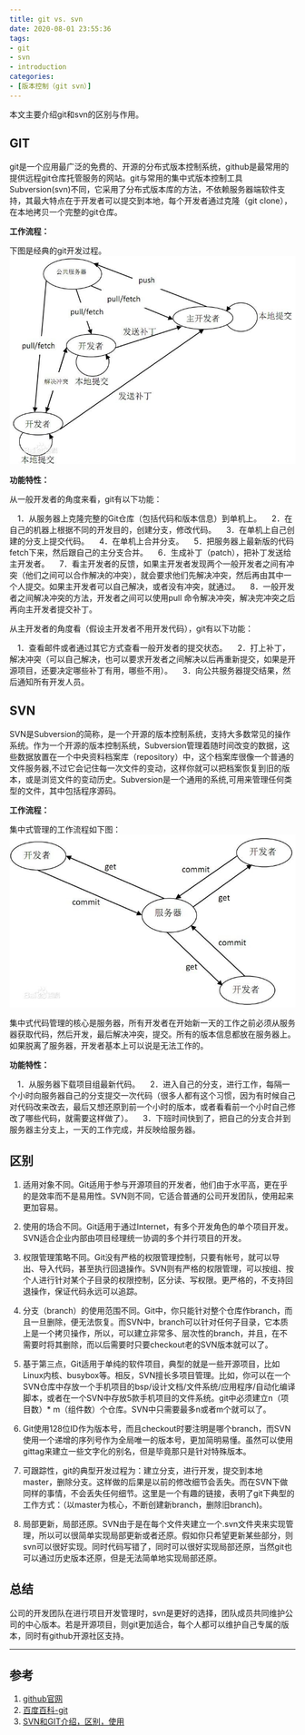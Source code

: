 ```yaml
---
title: git vs. svn
date: 2020-08-01 23:55:36
tags:
- git
- svn
- introduction
categories:
- [版本控制（git svn）]
---
```


本文主要介绍git和svn的区别与作用。

<!-- more -->

## GIT

git是一个应用最广泛的免费的、开源的分布式版本控制系统，github是最常用的提供远程git仓库托管服务的网站。git与常用的集中式版本控制工具Subversion(svn)不同，它采用了分布式版本库的方法，不依赖服务器端软件支持，其最大特点在于开发者可以提交到本地，每个开发者通过克隆（git clone），在本地拷贝一个完整的git仓库。

**工作流程：**

下图是经典的git开发过程。
![git process](git-vs-svn/git_process.jpg)

**功能特性：**

从一般开发者的角度来看，git有以下功能：

　1．从服务器上克隆完整的Git仓库（包括代码和版本信息）到单机上。
　2．在自己的机器上根据不同的开发目的，创建分支，修改代码。
　3．在单机上自己创建的分支上提交代码。
　4．在单机上合并分支。
　5．把服务器上最新版的代码fetch下来，然后跟自己的主分支合并。
　6．生成补丁（patch），把补丁发送给主开发者。
　7．看主开发者的反馈，如果主开发者发现两个一般开发者之间有冲突（他们之间可以合作解决的冲突），就会要求他们先解决冲突，然后再由其中一个人提交。如果主开发者可以自己解决，或者没有冲突，就通过。
　8．一般开发者之间解决冲突的方法，开发者之间可以使用pull 命令解决冲突，解决完冲突之后再向主开发者提交补丁。
  
从主开发者的角度看（假设主开发者不用开发代码），git有以下功能：

　1．查看邮件或者通过其它方式查看一般开发者的提交状态。
　2．打上补丁，解决冲突（可以自己解决，也可以要求开发者之间解决以后再重新提交，如果是开源项目，还要决定哪些补丁有用，哪些不用）。
　3．向公共服务器提交结果，然后通知所有开发人员。 

## SVN

SVN是Subversion的简称，是一个开源的版本控制系统，支持大多数常见的操作系统。作为一个开源的版本控制系统，Subversion管理着随时间改变的数据，这些数据放置在一个中央资料档案库（repository）中，这个档案库很像一个普通的文件服务器,不过它会记住每一次文件的变动，这样你就可以把档案恢复到旧的版本，或是浏览文件的变动历史。Subversion是一个通用的系统,可用来管理任何类型的文件，其中包括程序源码。

**工作流程：**

集中式管理的工作流程如下图：
![svn process](git-vs-svn/svn_process.jpg)

集中式代码管理的核心是服务器，所有开发者在开始新一天的工作之前必须从服务器获取代码，然后开发，最后解决冲突，提交。所有的版本信息都放在服务器上。如果脱离了服务器，开发者基本上可以说是无法工作的。

**功能特性：**

　1．从服务器下载项目组最新代码。
　2．进入自己的分支，进行工作，每隔一个小时向服务器自己的分支提交一次代码（很多人都有这个习惯，因为有时候自己对代码改来改去，最后又想还原到前一个小时的版本，或者看看前一个小时自己修改了哪些代码，就需要这样做了）。
　3．下班时间快到了，把自己的分支合并到服务器主分支上，一天的工作完成，并反映给服务器。

## 区别

1. 适用对象不同。Git适用于参与开源项目的开发者，他们由于水平高，更在乎的是效率而不是易用性。SVN则不同，它适合普通的公司开发团队，使用起来更加容易。

2. 使用的场合不同。Git适用于通过Internet，有多个开发角色的单个项目开发。SVN适合企业内部由项目经理统一协调的多个并行项目的开发。

3. 权限管理策略不同。Git没有严格的权限管理控制，只要有帐号，就可以导出、导入代码，甚至执行回退操作。SVN则有严格的权限管理，可以按组、按个人进行针对某个子目录的权限控制，区分读、写权限。更严格的，不支持回退操作，保证代码永远可以追踪。

4. 分支（branch）的使用范围不同。Git中，你只能针对整个仓库作branch，而且一旦删除，便无法恢复。而SVN中，branch可以针对任何子目录，它本质上是一个拷贝操作，所以，可以建立非常多、层次性的branch，并且，在不需要时将其删除，而以后需要时只要checkout老的SVN版本就可以了。

5. 基于第三点，Git适用于单纯的软件项目，典型的就是一些开源项目，比如Linux内核、busybox等。相反，SVN擅长多项目管理。比如，你可以在一个SVN仓库中存放一个手机项目的bsp/设计文档/文件系统/应用程序/自动化编译脚本，或者在一个SVN中存放5款手机项目的文件系统。git中必须建立n（项目数）* m（组件数）个仓库。SVN中只需要最多n或者m个就可以了。

6. Git使用128位ID作为版本号，而且checkout时要注明是哪个branch，而SVN使用一个递增的序列号作为全局唯一的版本号，更加简明易懂。虽然可以使用gittag来建立一些文字化的别名，但是毕竟那只是针对特殊版本。

7. 可跟踪性，git的典型开发过程为：建立分支，进行开发，提交到本地master，删除分支。这样做的后果是以前的修改细节会丢失。而在SVN下做同样的事情，不会丢失任何细节。这里是一个有趣的链接，表明了git下典型的工作方式：（以master为核心，不断创建新branch，删除旧branch)。

8. 局部更新，局部还原。SVN由于是在每个文件夹建立一个.svn文件夹来实现管理，所以可以很简单实现局部更新或者还原。假如你只希望更新某些部分，则svn可以很好实现。同时代码写错了，同时可以很好实现局部还原，当然git也可以通过历史版本还原，但是无法简单地实现局部还原。

## 总结

公司的开发团队在进行项目开发管理时，svn是更好的选择，团队成员共同维护公司的中心版本。若是开源项目，则git更加适合，每个人都可以维护自己专属的版本，同时有github开源社区支持。

---

## 参考

1. [github官网](https://docs.github.com/en/github)
2. [百度百科-git](https://baike.baidu.com/item/GIT/12647237#3)
3. [SVN和GIT介绍，区别，使用](https://blog.csdn.net/mine_song/article/details/70770467)
